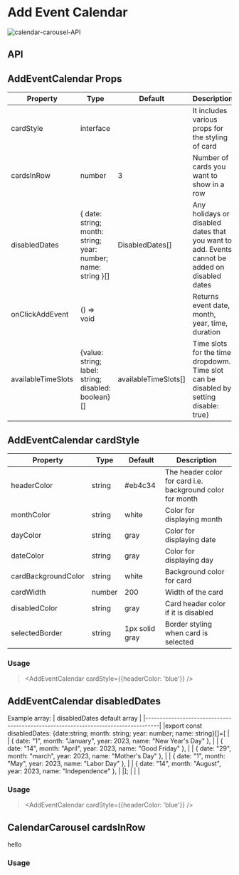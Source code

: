 # Add Event Calendar

![calendar-carousel-API](https://dev-portal.carbonteq.com/assets/images/calendar-1cfb9243f6a61a44033ca1b28524889d.gif)

## API
> <AddEventCalendar />

## AddEventCalendar Props

| Property          | Type                                                               | Default            | Description                                                       | 
|-------------------|--------------------------------------------------------------------|--------------------|-------------------------------------------------------------------|
| cardStyle         | interface                                                          |                    | It includes various props for the styling of card                 |
| cardsInRow        | number                                                             | 3                  | Number of cards you want to show in a row                         |
| disabledDates     | { date: string; month: string; year: number; name: string }[]      | DisabledDates[]    | Any holidays or disabled dates that you want to add. Events cannot be added on disabled dates|       
| onClickAddEvent   |  () => void                                                        |                    | Returns event date, month, year, time, duration                   |
| availableTimeSlots| {value: string; label: string; disabled: boolean} []               | availableTimeSlots[]| Time slots for the time dropdowm. Time slot can be disabled by setting disable: true} |                 


## AddEventCalendar cardStyle

| Property              | Type     | Default        | Description                                                |
|-----------------------|----------|----------------|------------------------------------------------------------|
| headerColor           | string   | #eb4c34        | The header color for card i.e. background color for month  |
| monthColor            | string   | white          | Color for displaying month                                 | 
| dayColor              | string   | gray           | Color for displaying date                                  |       
| dateColor             | string   | gray           | Color for displaying day                                   |
| cardBackgroundColor   | string   | white          | Background color for card                                  |
| cardWidth             | number   | 200            | Width of the card                                          |
| disabledColor         | string   | gray           | Card header color if it is disabled                        |
| selectedBorder        | string   | 1px solid gray | Border styling when card is selected                       |

### Usage
> <AddEventCalendar cardStyle={{headerColor: 'blue'}} />

## AddEventCalendar disabledDates

Example array:
| disabledDates default array                                                            |
|-----------------------------------------------------------------------------------|
|export const disabledDates: {date:string; month: string; year: number; name: string}[]=[ |
|   { date: "1", month: "January", year: 2023, name: "New Year's Day" },            |
|   { date: "14", month: "April", year: 2023, name: "Good Friday" },                |
|   { date: "29", month: "march", year: 2023, name: "Mother's Day" },               |
|   { date: "1", month: "May", year: 2023, name: "Labor Day" },                     |
|   { date: "14", month: "August", year: 2023, name: "Independence" },              |
|];                                                                                 |
|                                                                                   |
### Usage 
> <AddEventCalendar cardStyle={{headerColor: 'blue'}} />

## CalendarCarousel cardsInRow
hello
### Usage
> <AddEventCalendar cardsInRow={3} />





